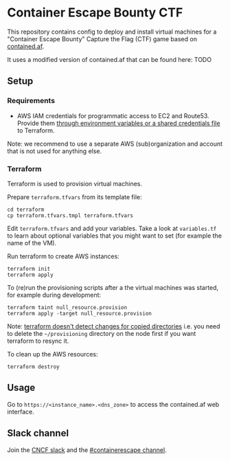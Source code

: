 # Container Escape Bounty CTF

This repository contains config to deploy and install virtual machines for a
"Container Escape Bounty" Capture the Flag (CTF) game based on [contained.af](https://github.com/genuinetools/contained.af).

It uses a modified version of contained.af that can be found here: TODO

## Setup

### Requirements

* AWS IAM credentials for programmatic access to EC2 and Route53.
  Provide them [through environment variables or a shared credentials file](https://www.terraform.io/docs/providers/aws/#authentication)
  to Terraform.

Note: we recommend to use a separate AWS (sub)organization and account
that is not used for anything else.

### Terraform

Terraform is used to provision virtual machines.

Prepare `terraform.tfvars` from its template file:

```
cd terraform
cp terraform.tfvars.tmpl terraform.tfvars
```

Edit `terraform.tfvars` and add your variables. Take a look at `variables.tf`
to learn about optional variables that you might want to set (for example
the name of the VM).

Run terraform to create AWS instances:

```
terraform init
terraform apply
```

To (re)run the provisioning scripts after a the virtual machines was
started, for example during development:

```
terraform taint null_resource.provision
terraform apply -target null_resource.provision
```

Note: [terraform doesn't detect changes for copied directories](https://github.com/hashicorp/terraform/issues/6065)
i.e. you need to delete the `~/provisioning` directory on the node
first if you want terraform to resync it.

To clean up the AWS resources:

```
terraform destroy
```

## Usage

Go to `https://<instance_name>.<dns_zone>` to access the contained.af web interface.

## Slack channel

Join the [CNCF slack](https://slack.cncf.io/) and the [#containerescape
channel](https://cloud-native.slack.com/messages/containerescape/).
